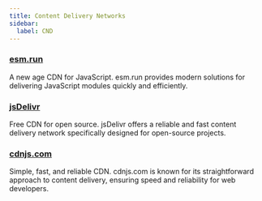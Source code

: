 ```yaml
---
title: Content Delivery Networks
sidebar:
  label: CND
---
```


### [esm.run](https://www.jsdelivr.com/esm)

A new age CDN for JavaScript. esm.run provides modern solutions for delivering JavaScript modules quickly and efficiently.

### [jsDelivr](https://www.jsdelivr.com/)

Free CDN for open source. jsDelivr offers a reliable and fast content delivery network specifically designed for open-source projects.

### [cdnjs.com](https://cdnjs.com/)

Simple, fast, and reliable CDN. cdnjs.com is known for its straightforward approach to content delivery, ensuring speed and reliability for web developers.

